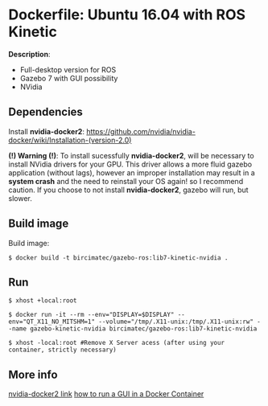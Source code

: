 # Dockerfile: Ubuntu 16.04 with ROS Kinetic
**Description**:
- Full-desktop version for ROS
- Gazebo 7 with GUI possibility
- NVidia

## Dependencies

Install **nvidia-docker2**: https://github.com/nvidia/nvidia-docker/wiki/Installation-(version-2.0)

**(!) Warning (!)**: To install sucessfully **nvidia-docker2**, will be necessary to install NVidia drivers for your GPU. This driver allows a more fluid gazebo application (without lags), however an improper installation may result in a **system crash** and the need to reinstall your OS again! so I recommend caution. If you choose to not install **nvidia-docker2**, gazebo will run, but slower.

## Build image

Build image:

``
$ docker build -t bircimatec/gazebo-ros:lib7-kinetic-nvidia .
``

## Run
``
$ xhost +local:root
``

``
$ docker run -it --rm --env="DISPLAY=$DISPLAY" --env="QT_X11_NO_MITSHM=1" --volume="/tmp/.X11-unix:/tmp/.X11-unix:rw" --name gazebo-kinetic-nvidia bircimatec/gazebo-ros:lib7-kinetic-nvidia
``

``
$ xhost -local:root #Remove X Server acess (after using your container, strictly necessary)
``

## More info

[nvidia-docker2 link](http://wiki.ros.org/docker/Tutorials/Hardware%20Acceleration#nvidia-docker2)
[how to run a GUI in a Docker Container](http://wiki.ros.org/docker/Tutorials/GUI)
